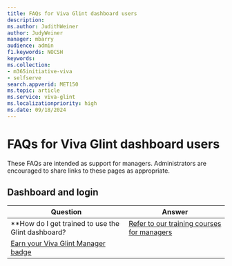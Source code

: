 ```yaml
---
title: FAQs for Viva Glint dashboard users
description: 
ms.author: JudithWeiner
author: JudyWeiner
manager: mbarry
audience: admin
f1.keywords: NOCSH
keywords: 
ms.collection:  
- m365initiative-viva
- selfserve 
search.appverid: MET150 
ms.topic: article
ms.service: viva-glint
ms.localizationpriority: high
ms.date: 09/18/2024
---
```


# FAQs for Viva Glint dashboard users

These FAQs are intended as support for managers. Administrators are encouraged to share links to these pages as appropriate.

## Dashboard and login

|Question|Answer|
|----|-----|
|**How do I get trained to use the Glint dashboard?|[Refer to our training courses for managers](https:/learn.microsoft.com/en-us/viva/glint/start/viva-glint-learning-paths-and-modules#courses-for-managers)<br>
[Earn your Viva Glint Manager badge](https://learn.microsoft.com/en-us/viva/glint/start/viva-glint-learning-paths-and-modules#courses-for-managers)|
